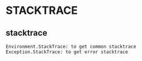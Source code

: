 # STACKTRACE

## stacktrace
    Environment.StackTrace: to get common stacktrace 
    Exception.StackTrace: to get error stacktrace 